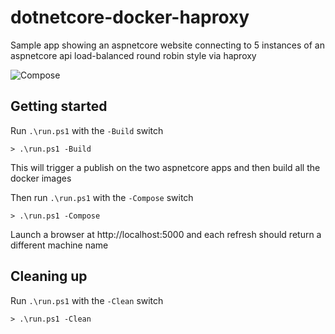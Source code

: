 # dotnetcore-docker-haproxy

Sample app showing an aspnetcore website connecting to 5 instances of an aspnetcore api load-balanced round robin style via haproxy

![Compose](http://i.imgur.com/0aB98ap.png)

## Getting started

Run `.\run.ps1` with the `-Build` switch

    > .\run.ps1 -Build

This will trigger a publish on the two aspnetcore apps and then build all the docker images

Then run `.\run.ps1` with the `-Compose` switch

    > .\run.ps1 -Compose

Launch a browser at http://localhost:5000 and each refresh should return a different machine name

## Cleaning up

Run `.\run.ps1` with the `-Clean` switch

    > .\run.ps1 -Clean
